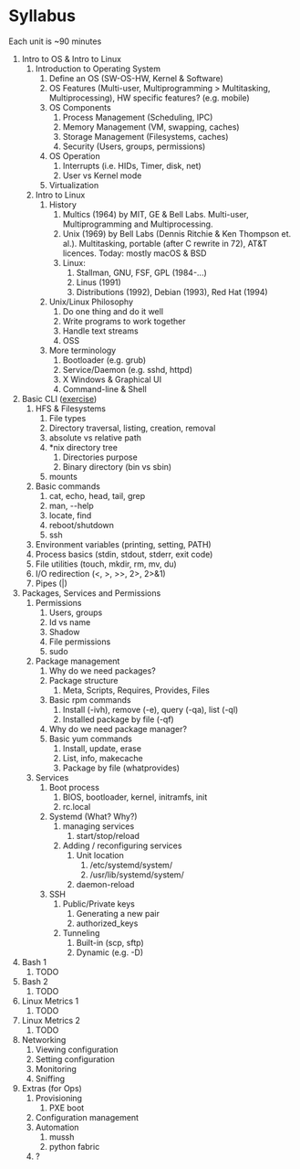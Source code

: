 # Syllabus
Each unit is ~90 minutes

1. Intro to OS & Intro to Linux
    1. Introduction to Operating System
        1. Define an OS (SW-OS-HW, Kernel & Software)
        2. OS Features (Multi-user, Multiprogramming > Multitasking, Multiprocessing), HW specific features? (e.g. mobile)
        3. OS Components
            1. Process Management (Scheduling, IPC)
            2. Memory Management (VM, swapping, caches)
            3. Storage Management (Filesystems, caches)
            4. Security (Users, groups, permissions)
        4. OS Operation
            1. Interrupts (i.e. HIDs, Timer, disk, net)
            2. User vs Kernel mode
        5. Virtualization
    2. Intro to Linux
        1. History
            1. Multics (1964) by MIT, GE & Bell Labs. Multi-user, Multiprogramming and Multiprocessing. 
            2. Unix (1969) by Bell Labs (Dennis Ritchie & Ken Thompson et. al.). Multitasking, portable (after C rewrite in 72), AT&T licences. Today: mostly macOS & BSD
            3. Linux:
                1. Stallman, GNU, FSF, GPL (1984-...)
                2. Linus (1991)
                3. Distributions (1992), Debian (1993), Red Hat (1994)
        2. Unix/Linux Philosophy
            1. Do one thing and do it well
            2. Write programs to work together
            3. Handle text streams
            4. OSS
        3. More terminology
            1. Bootloader (e.g. grub)
            2. Service/Daemon (e.g. sshd, httpd)
            3. X Windows & Graphical UI
            4. Command-line & Shell
2. Basic CLI ([exercise](exercises/cli.md))
    1. HFS & Filesystems
        1. File types
        2. Directory traversal, listing, creation, removal
        3. absolute vs relative path
        4. *nix directory tree
            1. Directories purpose
            2. Binary directory (bin vs sbin)
        5. mounts
    2. Basic commands
        1. cat, echo, head, tail, grep
        2. man, --help
        3. locate, find
        4. reboot/shutdown
        5. ssh
    3. Environment variables (printing, setting, PATH)
    4. Process basics (stdin, stdout, stderr, exit code)
    5. File utilities (touch, mkdir, rm, mv, du)
    6. I/O redirection (<, >, >>, 2>, 2>&1)
    7. Pipes (|)
3. Packages, Services and Permissions
    1. Permissions
        1. Users, groups
        2. Id vs name
        3. Shadow
        4. File permissions
        5. sudo
    2. Package management
        1. Why do we need packages?
        2. Package structure
            1. Meta, Scripts, Requires, Provides, Files
        3. Basic rpm commands
            1. Install (-ivh), remove (-e), query (-qa), list (-ql)
            2. Installed package by file (-qf)
        4. Why do we need package manager?
        5. Basic yum commands
            1. Install, update, erase
            2. List, info, makecache
            3. Package by file (whatprovides)
    3. Services
        1. Boot process
            1. BIOS, bootloader, kernel, initramfs, init
            2. rc.local
        2. Systemd (What? Why?)
            1. managing services
                1. start/stop/reload
            2. Adding / reconfiguring services
                1. Unit location
                    1. /etc/systemd/system/
                    2. /usr/lib/systemd/system/
                2. daemon-reload
        3. SSH
            1. Public/Private keys
                1. Generating a new pair
                2. authorized_keys
            2. Tunneling
                1. Built-in (scp, sftp)
                2. Dynamic (e.g. -D)
4. Bash 1
    1. TODO
5. Bash 2
    1. TODO
6. Linux Metrics 1
    1. TODO
7. Linux Metrics 2
    1. TODO
8. Networking
    1. Viewing configuration
    2. Setting configuration
    3. Monitoring
    4. Sniffing
9. Extras (for Ops)
    1. Provisioning
        1. PXE boot
    2. Configuration management
    3. Automation
        1. mussh
        2. python fabric
    4. ?